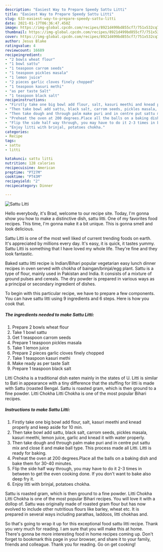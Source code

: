 ```yaml
---
description: "Easiest Way to Prepare Speedy Sattu Litti"
title: "Easiest Way to Prepare Speedy Sattu Litti"
slug: 633-easiest-way-to-prepare-speedy-sattu-litti
date: 2021-01-17T06:36:47.458Z
image: https://img-global.cpcdn.com/recipes/8921d499bd855cf7/751x532cq70/sattu-litti-recipe-main-photo.jpg
thumbnail: https://img-global.cpcdn.com/recipes/8921d499bd855cf7/751x532cq70/sattu-litti-recipe-main-photo.jpg
cover: https://img-global.cpcdn.com/recipes/8921d499bd855cf7/751x532cq70/sattu-litti-recipe-main-photo.jpg
author: Jesus Blake
ratingvalue: 4
reviewcount: 16689
recipeingredient:
- "2 bowls wheat flour"
- "1 bowl sattu"
- "1 teaspoon carrom seeds"
- "1 teaspoon pickles masala"
- "1 lemon juice"
- "2 pieces garlic cloves finely chopped"
- "1 teaspoon kasuri methi"
- "as per taste Salt"
- "1 teaspoon black salt"
recipeinstructions:
- "Firstly take one big bowl add flour, salt, kasuri meethi and knead properly and keep aside for 10 min."
- "Then take bowl add sattu, black salt, carrom seeds, pickles masala, kasuri meethi, lemon juice, garlic and knead it with water properly."
- "Then take dough and through palm make puri and in centre put sattu mix and close it and make ball type. This process made all Litti. Litti is ready for baking."
- "Preheat the oven at 200 degrees.Place all the balls on a baking dish and bake them for 30-40 minutes."
- "Flip the side half way through, you may have to do it 2-3 times in between to get the even cooking done. If you don&#39;t want to bake also deep fry it."
- "Enjoy litti with brinjal, potatoes chokha."
categories:
- Recipe
tags:
- sattu
- litti

katakunci: sattu litti 
nutrition: 128 calories
recipecuisine: American
preptime: "PT27M"
cooktime: "PT43M"
recipeyield: "2"
recipecategory: Dinner

---
```



![Sattu Litti](https://img-global.cpcdn.com/recipes/8921d499bd855cf7/751x532cq70/sattu-litti-recipe-main-photo.jpg)

Hello everybody, it's Brad, welcome to our recipe site. Today, I'm gonna show you how to make a distinctive dish, sattu litti. One of my favorites food recipes. This time, I'm gonna make it a bit unique. This is gonna smell and look delicious.

Sattu Litti is one of the most well liked of current trending foods on earth. It's appreciated by millions every day. It's easy, it is quick, it tastes yummy. Sattu Litti is something that I have loved my whole life. They're fine and they look fantastic.

Baked sattu litti recipe is Indian/Bihari popular vegetarian easy lunch dinner recipes in oven served with chokha of baingan/brinjal/egg plant. Sattu is a type of flour, mainly used in Pakistan and India. It consists of a mixture of ground pulses and cereals. The dry powder is prepared in various ways as a principal or secondary ingredient of dishes.


To begin with this particular recipe, we have to prepare a few components. You can have sattu litti using 9 ingredients and 6 steps. Here is how you cook that.

<!--inarticleads1-->

##### The ingredients needed to make Sattu Litti:

1. Prepare 2 bowls wheat flour
1. Take 1 bowl sattu
1. Get 1 teaspoon carrom seeds
1. Prepare 1 teaspoon pickles masala
1. Take 1 lemon juice
1. Prepare 2 pieces garlic cloves finely chopped
1. Take 1 teaspoon kasuri methi
1. Make ready as per taste Salt
1. Prepare 1 teaspoon black salt


Litti Chokha is a traditional dish eaten mainly in the states of U. Litti is similar to Bati in appearance with a tiny difference that the stuffing for litti is made with Sattu (roasted Bengal. Sattu is roasted gram, which is then ground to a fine powder. Litti Chokha Litti Chokha is one of the most popular Bihari recipes. 

<!--inarticleads2-->

##### Instructions to make Sattu Litti:

1. Firstly take one big bowl add flour, salt, kasuri meethi and knead properly and keep aside for 10 min.
1. Then take bowl add sattu, black salt, carrom seeds, pickles masala, kasuri meethi, lemon juice, garlic and knead it with water properly.
1. Then take dough and through palm make puri and in centre put sattu mix and close it and make ball type. This process made all Litti. Litti is ready for baking.
1. Preheat the oven at 200 degrees.Place all the balls on a baking dish and bake them for 30-40 minutes.
1. Flip the side half way through, you may have to do it 2-3 times in between to get the even cooking done. If you don&#39;t want to bake also deep fry it.
1. Enjoy litti with brinjal, potatoes chokha.


Sattu is roasted gram, which is then ground to a fine powder. Litti Chokha Litti Chokha is one of the most popular Bihari recipes. You will love it with a dollop of. Sattu was originally made of roasted gram flour but has now evolved to include other nutritious flours like barley, wheat etc. It is prepared in several ways including parathas, laddoos, litti chokhas and. 

So that's going to wrap it up for this exceptional food sattu litti recipe. Thank you very much for reading. I am sure that you will make this at home. There's gonna be more interesting food in home recipes coming up. Don't forget to bookmark this page in your browser, and share it to your family, friends and colleague. Thank you for reading. Go on get cooking!
